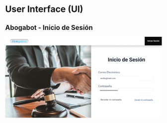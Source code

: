 # User Interface (UI)

## Abogabot - Inicio de Sesión
<div style="text-align:center">
    <img src="./assets/InicioSesionAbogabotUI.png"/>
</div>